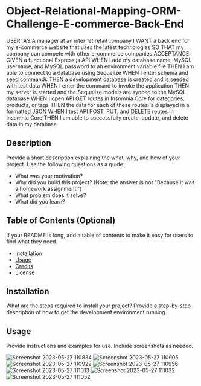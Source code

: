 # Object-Relational-Mapping-ORM-Challenge-E-commerce-Back-End
USER:
AS A manager at an internet retail company
I WANT a back end for my e-commerce website that uses the latest technologies
SO THAT my company can compete with other e-commerce companies
ACCEPTANCE:
GIVEN a functional Express.js API
WHEN I add my database name, MySQL username, and MySQL password to an environment variable file
THEN I am able to connect to a database using Sequelize
WHEN I enter schema and seed commands
THEN a development database is created and is seeded with test data
WHEN I enter the command to invoke the application
THEN my server is started and the Sequelize models are synced to the MySQL database
WHEN I open API GET routes in Insomnia Core for categories, products, or tags
THEN the data for each of these routes is displayed in a formatted JSON
WHEN I test API POST, PUT, and DELETE routes in Insomnia Core
THEN I am able to successfully create, update, and delete data in my database

## Description

Provide a short description explaining the what, why, and how of your project. Use the following questions as a guide:

- What was your motivation?
- Why did you build this project? (Note: the answer is not "Because it was a homework assignment.")
- What problem does it solve?
- What did you learn?

## Table of Contents (Optional)

If your README is long, add a table of contents to make it easy for users to find what they need.

- [Installation](#installation)
- [Usage](#usage)
- [Credits](#credits)
- [License](#license)

## Installation

What are the steps required to install your project? Provide a step-by-step description of how to get the development environment running.

## Usage

Provide instructions and examples for use. Include screenshots as needed.

![Screenshot 2023-05-27 110834](https://github.com/kpetrosky/Object-Relational-Mapping-ORM-Challenge-E-commerce-Back-End/assets/122655154/355fdb49-803c-498e-a042-0cd8deb95a1f)
![Screenshot 2023-05-27 110905](https://github.com/kpetrosky/Object-Relational-Mapping-ORM-Challenge-E-commerce-Back-End/assets/122655154/fefa9241-b1d6-404e-8ba7-3d80258f0a46)
![Screenshot 2023-05-27 110922](https://github.com/kpetrosky/Object-Relational-Mapping-ORM-Challenge-E-commerce-Back-End/assets/122655154/3778fe35-e05f-4a2e-aa83-2a69ddd7a574)
![Screenshot 2023-05-27 110956](https://github.com/kpetrosky/Object-Relational-Mapping-ORM-Challenge-E-commerce-Back-End/assets/122655154/761b8b02-7d62-401d-b27b-b11803ebd7eb)
![Screenshot 2023-05-27 111013](https://github.com/kpetrosky/Object-Relational-Mapping-ORM-Challenge-E-commerce-Back-End/assets/122655154/fd8100b5-0095-462e-a031-4f6f76a23500)
![Screenshot 2023-05-27 111032](https://github.com/kpetrosky/Object-Relational-Mapping-ORM-Challenge-E-commerce-Back-End/assets/122655154/c3e8dd2b-28a6-48c3-a1f1-1a3812656265)
![Screenshot 2023-05-27 111052](https://github.com/kpetrosky/Object-Relational-Mapping-ORM-Challenge-E-commerce-Back-End/assets/122655154/358b23c0-fa4d-4d9b-819d-25da40bedb3a)









